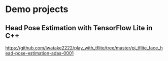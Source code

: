 # Demo projects

## Head Pose Estimation with TensorFlow Lite in C++
https://github.com/iwatake2222/play_with_tflite/tree/master/pj_tflite_face_head-pose-estimation-adas-0001
